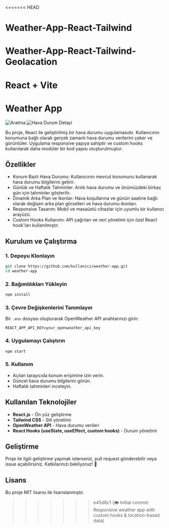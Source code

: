<<<<<<< HEAD
# Weather-App-React-Tailwind
Weather-App-React-Tailwind-Geolacation
=======
# React + Vite

# Weather App

![Aratma](/weather-app/src/assets/search.png)
![Hava Durum Detayi](/weather-app/src/assets/weatherDeatils.png)


Bu proje, React ile geliştirilmiş bir hava durumu uygulamasıdır. Kullanıcının konumuna bağlı olarak gerçek zamanlı hava durumu verilerini çeker ve görüntüler. Uygulama responsive yapıya sahiptir ve custom hooks kullanılarak daha modüler bir kod yapısı oluşturulmuştur.

## Özellikler

- Konum Bazlı Hava Durumu:  Kullanıcının mevcut konumunu kullanarak hava durumu bilgilerini getirir.
- Günlük ve Haftalık Tahminler: Anlık hava durumu ve önümüzdeki birkaç gün için tahminler gösterilir.
- Dinamik Arka Plan ve İkonlar: Hava koşullarına ve günün saatine bağlı olarak değişen arka plan görselleri ve hava durumu ikonları.
- Responsive Tasarım: Mobil ve masaüstü cihazlar için uyumlu bir kullanıcı arayüzü.
- Custom Hooks Kullanımı: API çağrıları ve veri yönetimi için özel React hook'ları kullanılmıştır.

## Kurulum ve Çalıştırma

### 1. Depoyu Klonlayın
```sh
git clone https://github.com/kullanici/weather-app.git
cd weather-app
```

### 2. Bağımlılıkları Yükleyin
```sh
npm install
```

### 3. Çevre Değişkenlerini Tanımlayın
Bir `.env` dosyası oluşturarak OpenWeather API anahtarınızı girin:
```env
REACT_APP_API_KEY=your_openweather_api_key
```

### 4. Uygulamayı Çalıştırın
```sh
npm start
```

### 5. Kullanım
- Açılan tarayıcıda konum erişimine izin verin.
- Güncel hava durumu bilgilerini görün.
- Haftalık tahminleri inceleyin.

## Kullanılan Teknolojiler
- **React.js** - Ön yüz geliştirme
- **Tailwind CSS** - Stil yönetimi
- **OpenWeather API** - Hava durumu verileri
- **React Hooks (useState, useEffect, custom hooks)** - Durum yönetimi

## Geliştirme
Proje ile ilgili geliştirme yapmak isterseniz, pull request gönderebilir veya issue açabilirsiniz. Katkılarınızı bekliyoruz! 🚀

## Lisans
Bu proje MIT lisansı ile lisanslanmıştır.


>>>>>>> e45d6c1 (🌦️ Initial commit: Responsive weather app with custom hooks & location-based data)
